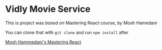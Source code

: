 # Vidly Movie Service

This is project was <i>based on</i> Mastering React course, by Mosh Hamedani

You can clone that with `git clone` and run `npm install` after

<a href="https://codewithmosh.com/courses/enrolled/357787" target="_blank"> Mosh Hammedani's Mastering React </a>
